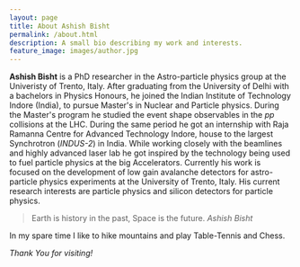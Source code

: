 ```yaml
---
layout: page
title: About Ashish Bisht
permalink: /about.html
description: A small bio describing my work and interests.
feature_image: images/author.jpg
---
```


**Ashish Bisht** is a PhD researcher in the Astro-particle physics group at the Univeristy of Trento, Italy. After graduating from the University of Delhi with a bachelors in Physics Honours, he joined the Indian Institute of Technology Indore (India), to pursue Master's in Nuclear and Particle physics. During the Master's program he studied the event shape observables in the *pp* collisions at the LHC. During the same period he got an internship with Raja Ramanna Centre for Advanced Technology Indore, house to the largest Synchrotron (*INDUS-2*) in India. While working closely with the beamlines and highly advanced laser lab he got inspired by the technology being used to fuel particle physics at the big Accelerators. Currently his work is focused on the development of low gain avalanche detectors for astro-particle physics experiments at the University of Trento, Italy. His current research interests are particle physics and silicon detectors for particle physics.

>Earth is history in the past, Space is the future. 
                            <cite>Ashish Bisht</cite>

In my spare time I like to hike mountains and play Table-Tennis and Chess.

*Thank You for visiting!*
